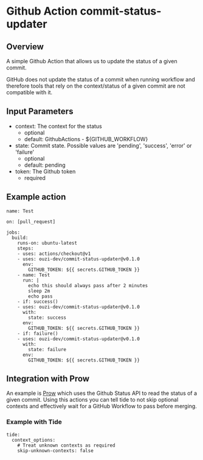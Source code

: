 # Github Action commit-status-updater

## Overview

A simple Github Action that allows us to update the status of a given commit.

GitHub does not update the status of a commit when running workflow and therefore tools that rely on the context/status of a given commit are not compatible with it.

## Input Parameters

* context: The context for the status
  * optional
  * default:  GithubActions - ${GITHUB_WORKFLOW}
* state: Commit state. Possible values are 'pending', 'success', 'error' or 'failure'
  * optional
  * default:  pending
* token: The Github token
  * required

## Example action

```
name: Test

on: [pull_request]

jobs:
  build:
    runs-on: ubuntu-latest
    steps:
    - uses: actions/checkout@v1
    - uses: ouzi-dev/commit-status-updater@v0.1.0
      env:
        GITHUB_TOKEN: ${{ secrets.GITHUB_TOKEN }}
    - name: Test
      run: |
        echo this should always pass after 2 minutes
        sleep 2m
        echo pass
    - if: success()
    - uses: ouzi-dev/commit-status-updater@v0.1.0
      with: 
        state: success
      env:
        GITHUB_TOKEN: ${{ secrets.GITHUB_TOKEN }}
    - if: failure()
    - uses: ouzi-dev/commit-status-updater@v0.1.0
      with: 
        state: failure
      env:
        GITHUB_TOKEN: ${{ secrets.GITHUB_TOKEN }}
```


## Integration with Prow

An example is [Prow](https://github.com/kubernetes/test-infra/tree/master/prow) which uses the Github Status API to read the status of a given commit. 
Using this actions you can tell tide to not skip optional contexts and effectively wait for a GitHub Workflow to pass before merging.

### Example with Tide

```
tide:
  context_options:
    # Treat unknown contexts as required
    skip-unknown-contexts: false
```